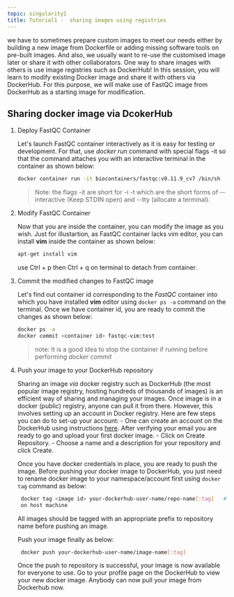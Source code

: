 ```yaml
---
topic: singularity1
title: Tutorial1 -  sharing images using registries
---
```


we have to sometimes prepare custom images to meet our needs either by building a new image from Dockerfile or adding missing software tools on pre-built images. And also, we usually want to re-use the customised image later or share it with other collaborators. One way to share images with others is use image registries such as DockerHub! In this session, you will learn to modify existing Docker image and share it with others via DockerHub. For this purpose, we will make use of FastQC image from DockerHub as a starting image for modification. 

## Sharing docker image via DcokerHub

1. Deploy FastQC Container

   Let's launch FastQC container interactively as it is easy for testing or development. For that, use *docker run* command with special flags -it so that the
   command attaches you with an interactive terminal in the container as shown below:
   
    ```bash
    docker container run -it biocontainers/fastqc:v0.11.9_cv7 /bin/sh
    ```
    > Note: the flags -it are short for -i -t which are the short forms of --interactive (Keep STDIN open) and --tty (allocate a terminal).

2. Modify FastQC Container

   Now that you are inside the container, you can modify the image as you wish. Just for illustartion, as FastQC container lacks vim editor, you can install **vim**
   inside the container as shown below:
  
   ```bash
   apt-get install vim
   ```
   use Ctrl + p then Ctrl + q on terminal to detach from container. 

3. Commit the modified changes to FastQC image

   Let's find out container id corresponding to the *FastQC* container into which you have installed **vim** editor using  `docker ps -a` command on the
   terminal. Once we have container id, you are ready to commit the changes as shown below:

   ```bash
   docker ps -a
   docker commit <container id> fastqc-vim:test   
   ```
   > note: It is a good idea to stop the container if running before performing *docker commit*  

4. Push your image to your DockerHub repository
 
   Sharing an image *via* docker registry such as  DockerHub (the most popular image registry, hosting hundreds of thousands of images) is an efficient way of 
   sharing and managing your images. Once image is in a docker (public) registry, anyone can pull it from there. However, this involves setting up an account in 
   Docker registry. Here are few steps you can do to set-up your account:
       - One can create an account on the DockerHub using instructions [here](https://hub.docker.com/account/signup/). After verifying your email you are ready to 
   go and upload your first docker image.
       - Click on Create Repository.
       - Choose a name  and a description for your repository and click Create.

   Once you have docker credentials in place, you are ready to push the image.  Before pushing your docker image to DockerHub,  you just need to rename docker image
   to your namespace/account first using `docker tag` command as below:

    ```bash
     docker tag <image id> your-dockerhub-user-name/repo-name[:tag]   # find <image id> corresponding to repository, fastqc-vim  by typing `docker images` command 
     on host machine
    ```
    All images should be tagged with an appropriate prefix to repository name before pushing an image.

    Push your image finally as below:
 
     ```bash
      docker push your-dockerhub-user-name/image-name[:tag]
      ```
    Once the push  to repository is successful, your image is now available for everyone to use. Go to your profile page on the DockerHub  to view  your new docker 
    image. Anybody can now pull your image from Dockerhub now.
